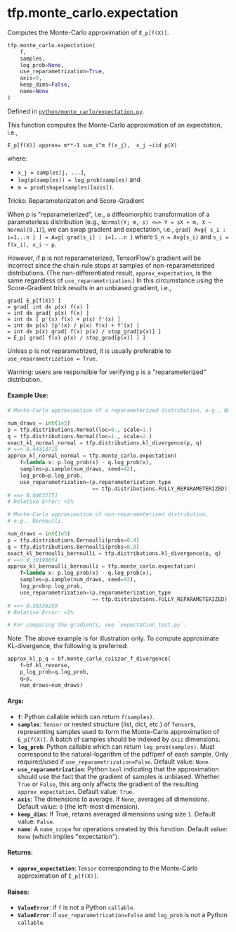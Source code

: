 <div itemscope itemtype="http://developers.google.com/ReferenceObject">
<meta itemprop="name" content="tfp.monte_carlo.expectation" />
<meta itemprop="path" content="Stable" />
</div>

# tfp.monte_carlo.expectation

Computes the Monte-Carlo approximation of `E_p[f(X)]`.

``` python
tfp.monte_carlo.expectation(
    f,
    samples,
    log_prob=None,
    use_reparametrization=True,
    axis=0,
    keep_dims=False,
    name=None
)
```



Defined in [`python/monte_carlo/expectation.py`](https://github.com/tensorflow/probability/tree/master/tensorflow_probability/python/monte_carlo/expectation.py).

<!-- Placeholder for "Used in" -->

This function computes the Monte-Carlo approximation of an expectation, i.e.,

```none
E_p[f(X)] approx= m**-1 sum_i^m f(x_j),  x_j ~iid p(X)
```

where:

- `x_j = samples[j, ...]`,
- `log(p(samples)) = log_prob(samples)` and
- `m = prod(shape(samples)[axis])`.

Tricks: Reparameterization and Score-Gradient

When p is "reparameterized", i.e., a diffeomorphic transformation of a
parameterless distribution (e.g.,
`Normal(Y; m, s) <=> Y = sX + m, X ~ Normal(0,1)`), we can swap gradient and
expectation, i.e.,
`grad[ Avg{ s_i : i=1...n } ] = Avg{ grad[s_i] : i=1...n }` where
`S_n = Avg{s_i}` and `s_i = f(x_i), x_i ~ p`.

However, if p is not reparameterized, TensorFlow's gradient will be incorrect
since the chain-rule stops at samples of non-reparameterized distributions.
(The non-differentiated result, `approx_expectation`, is the same regardless
of `use_reparametrization`.) In this circumstance using the Score-Gradient
trick results in an unbiased gradient, i.e.,

```none
grad[ E_p[f(X)] ]
= grad[ int dx p(x) f(x) ]
= int dx grad[ p(x) f(x) ]
= int dx [ p'(x) f(x) + p(x) f'(x) ]
= int dx p(x) [p'(x) / p(x) f(x) + f'(x) ]
= int dx p(x) grad[ f(x) p(x) / stop_grad[p(x)] ]
= E_p[ grad[ f(x) p(x) / stop_grad[p(x)] ] ]
```

Unless p is not reparametrized, it is usually preferable to
`use_reparametrization = True`.

Warning: users are responsible for verifying `p` is a "reparameterized"
distribution.

#### Example Use:



```python
# Monte-Carlo approximation of a reparameterized distribution, e.g., Normal.

num_draws = int(1e5)
p = tfp.distributions.Normal(loc=0., scale=1.)
q = tfp.distributions.Normal(loc=1., scale=2.)
exact_kl_normal_normal = tfp.distributions.kl_divergence(p, q)
# ==> 0.44314718
approx_kl_normal_normal = tfp.monte_carlo.expectation(
    f=lambda x: p.log_prob(x) - q.log_prob(x),
    samples=p.sample(num_draws, seed=42),
    log_prob=p.log_prob,
    use_reparametrization=(p.reparameterization_type
                           == tfp.distributions.FULLY_REPARAMETERIZED))
# ==> 0.44632751
# Relative Error: <1%

# Monte-Carlo approximation of non-reparameterized distribution,
# e.g., Bernoulli.

num_draws = int(1e5)
p = tfp.distributions.Bernoulli(probs=0.4)
q = tfp.distributions.Bernoulli(probs=0.8)
exact_kl_bernoulli_bernoulli = tfp.distributions.kl_divergence(p, q)
# ==> 0.38190854
approx_kl_bernoulli_bernoulli = tfp.monte_carlo.expectation(
    f=lambda x: p.log_prob(x) - q.log_prob(x),
    samples=p.sample(num_draws, seed=42),
    log_prob=p.log_prob,
    use_reparametrization=(p.reparameterization_type
                           == tfp.distributions.FULLY_REPARAMETERIZED))
# ==> 0.38336259
# Relative Error: <1%

# For comparing the gradients, see `expectation_test.py`.
```

Note: The above example is for illustration only. To compute approximate
KL-divergence, the following is preferred:

```python
approx_kl_p_q = bf.monte_carlo_csiszar_f_divergence(
    f=bf.kl_reverse,
    p_log_prob=q.log_prob,
    q=p,
    num_draws=num_draws)
```

#### Args:


* <b>`f`</b>: Python callable which can return `f(samples)`.
* <b>`samples`</b>: `Tensor` or nested structure (list, dict, etc.) of `Tensor`s,
  representing samples used to form the Monte-Carlo approximation of
  `E_p[f(X)]`.  A batch of samples should be indexed by `axis` dimensions.
* <b>`log_prob`</b>: Python callable which can return `log_prob(samples)`. Must
  correspond to the natural-logarithm of the pdf/pmf of each sample. Only
  required/used if `use_reparametrization=False`.
  Default value: `None`.
* <b>`use_reparametrization`</b>: Python `bool` indicating that the approximation
  should use the fact that the gradient of samples is unbiased. Whether
  `True` or `False`, this arg only affects the gradient of the resulting
  `approx_expectation`.
  Default value: `True`.
* <b>`axis`</b>: The dimensions to average. If `None`, averages all
  dimensions.
  Default value: `0` (the left-most dimension).
* <b>`keep_dims`</b>: If True, retains averaged dimensions using size `1`.
  Default value: `False`.
* <b>`name`</b>: A `name_scope` for operations created by this function.
  Default value: `None` (which implies "expectation").


#### Returns:


* <b>`approx_expectation`</b>: `Tensor` corresponding to the Monte-Carlo approximation
  of `E_p[f(X)]`.


#### Raises:


* <b>`ValueError`</b>: if `f` is not a Python `callable`.
* <b>`ValueError`</b>: if `use_reparametrization=False` and `log_prob` is not a Python
  `callable`.